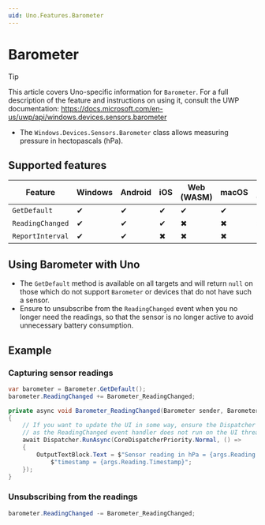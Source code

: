 ```yaml
---
uid: Uno.Features.Barometer
---
```


# Barometer

> [!TIP]
> This article covers Uno-specific information for `Barometer`. For a full description of the feature and instructions on using it, consult the UWP documentation: <https://docs.microsoft.com/en-us/uwp/api/windows.devices.sensors.barometer>

* The `Windows.Devices.Sensors.Barometer` class allows measuring pressure in hectopascals (hPa).

## Supported features

| Feature        |  Windows  | Android |  iOS  |  Web (WASM)  | macOS | Linux (Skia)  | Win 7 (Skia) |
|---------------|-------|-------|-------|-------|-------|-------|-|
| `GetDefault`         | ✔ | ✔ | ✔ | ✔ | ✔ | ✔ | ✔ |
| `ReadingChanged` | ✔ | ✔ | ✔ | ✖ | ✖ | ✖| ✖ |
| `ReportInterval`     | ✔ | ✔ | ✖ | ✖ | ✖ | ✖ | ✖ |

## Using Barometer with Uno

* The `GetDefault` method is available on all targets and will return `null` on those which do not support `Barometer` or devices that do not have such a sensor.
* Ensure to unsubscribe from the `ReadingChanged` event when you no longer need the readings, so that the sensor is no longer active to avoid unnecessary battery consumption.

## Example

### Capturing sensor readings

```csharp
var barometer = Barometer.GetDefault();
barometer.ReadingChanged += Barometer_ReadingChanged;

private async void Barometer_ReadingChanged(Barometer sender, BarometerReadingChangedEventArgs args)
{
    // If you want to update the UI in some way, ensure the Dispatcher is used,
    // as the ReadingChanged event handler does not run on the UI thread.
    await Dispatcher.RunAsync(CoreDispatcherPriority.Normal, () =>
    {
        OutputTextBlock.Text = $"Sensor reading in hPa = {args.Reading.StationPressureInHectopascals}, " +
            $"timestamp = {args.Reading.Timestamp}";
    });
}
```

### Unsubscribing from the readings

```csharp
barometer.ReadingChanged -= Barometer_ReadingChanged;
```
